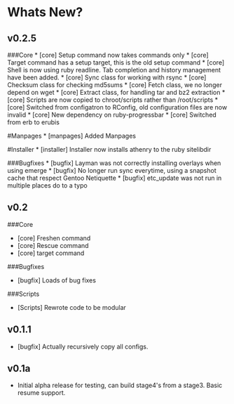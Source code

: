 Whats New?
==========

v0.2.5
------
###Core
    * \[core\] Setup command now takes commands only
    * \[core\] Target command has a setup target, this is the old setup command
    * \[core\] Shell is now using ruby readline. Tab completion and history management have been added.
    * \[core\] Sync class for working with rsync
    * \[core\] Checksum class for checking md5sums
    * \[core\] Fetch class, we no longer depend on wget
    * \[core\] Extract class, for handling tar and bz2 extraction
    * \[core\] Scripts are now copied to chroot/scripts rather than /root/scripts
    * \[core\] Switched from configatron to RConfig, old configuration files are now invalid
    * \[core\] New dependency on ruby-progressbar
    * \[core\] Switched from erb to erubis

#Manpages
    * \[manpages\] Added Manpages

#Installer
    * \[installer\] Installer now installs athenry to the ruby sitelibdir

###Bugfixes
    * \[bugfix\] Layman was not correctly installing overlays when using emerge
    * \[bugfix\] No longer run sync everytime, using a snapshot cache that respect Gentoo Netiquette
    * \[bugfix\] etc\_update was not run in multiple places do to a typo


v0.2
----

###Core
* \[core\] Freshen command
* \[core\] Rescue command
* \[core\] target command

###Bugfixes
* \[bugfix\] Loads of bug fixes

###Scripts
* \[Scripts\] Rewrote code to be modular


v0.1.1
------
* \[bugfix\] Actually recursively copy all configs.

v0.1a
-----
* Initial alpha release for testing, can build stage4's from a stage3. Basic resume support. 
